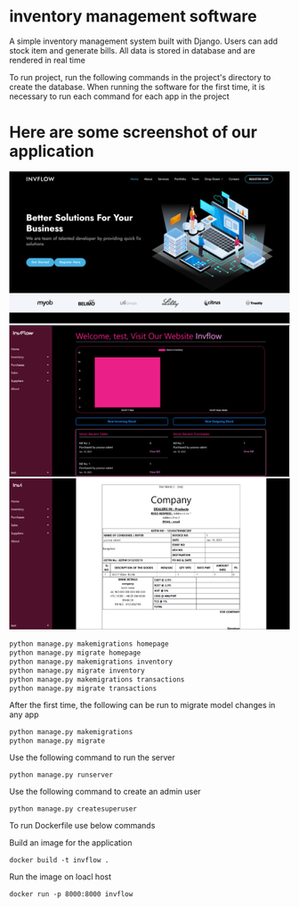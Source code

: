 # inventory management software
A simple inventory management system built with Django.
Users can add stock item and generate bills. All data is stored in database and are rendered in real time

To run project, run the following commands in the project's directory to create the database. When running the software for the first time, it is necessary to run each command for each app in the project

# Here are some screenshot of our application

<img src="res/landing-page.png">
<img src="res/admin-panel.png">
<img src="res/billing-page.png">

```
python manage.py makemigrations homepage
python manage.py migrate homepage
python manage.py makemigrations inventory
python manage.py migrate inventory
python manage.py makemigrations transactions
python manage.py migrate transactions
```
After the first time, the following can be run to migrate model changes in any app
```
python manage.py makemigrations
python manage.py migrate
```
Use the following command to run the server
```
python manage.py runserver
```
Use the following command to create an admin user 
```
python manage.py createsuperuser
```

To run Dockerfile use below commands

Build an image for the application

```
docker build -t invflow .
```

Run the image on loacl host

```
docker run -p 8000:8000 invflow
```
